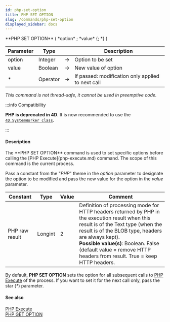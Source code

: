 ```yaml
---
id: php-set-option
title: PHP SET OPTION
slug: /commands/php-set-option
displayed_sidebar: docs
---
```


<!--REF #_command_.PHP SET OPTION.Syntax-->**PHP SET OPTION** ( *option* ; *value* {; *} )<!-- END REF-->
<!--REF #_command_.PHP SET OPTION.Params-->
| Parameter | Type |  | Description |
| --- | --- | --- | --- |
| option | Integer | &#8594;  | Option to be set |
| value | Boolean | &#8594;  | New value of option |
| * | Operator | &#8594;  | If passed: modification only applied to next call |

<!-- END REF-->

*This command is not thread-safe, it cannot be used in preemptive code.*


:::info Compatibility

**PHP is deprecated in 4D**. It is now recommended to use the [`4D.SystemWorker class`](../API/SystemWorkerClass.md).

:::

#### Description 

<!--REF #_command_.PHP SET OPTION.Summary-->The **PHP SET OPTION** command is used to set specific options before calling the [PHP Execute](php-execute.md) command.<!-- END REF--> The scope of this command is the current process. 

Pass a constant from the "*PHP*" theme in the *option* parameter to designate the option to be modified and pass the new value for the option in the *value* parameter. 

| Constant       | Type    | Value | Comment                                                                                                                                                                                                                                                                                                                   |
| -------------- | ------- | ----- | ------------------------------------------------------------------------------------------------------------------------------------------------------------------------------------------------------------------------------------------------------------------------------------------------------------------------- |
| PHP raw result | Longint | 2     | Definition of processing mode for HTTP headers returned by PHP in the execution result when this result is of the Text type (when the result is of the BLOB type, headers are always kept).<br/>**Possible value(s)**: Boolean. False (default value = remove HTTP headers from result. True = keep HTTP headers. |

By default, **PHP SET OPTION** sets the option for all subsequent calls to [PHP Execute](php-execute.md) of the process. If you want to set it for the next call only, pass the star (*\**) parameter.

#### See also 

[PHP Execute](php-execute.md)  
[PHP GET OPTION](php-get-option.md)  